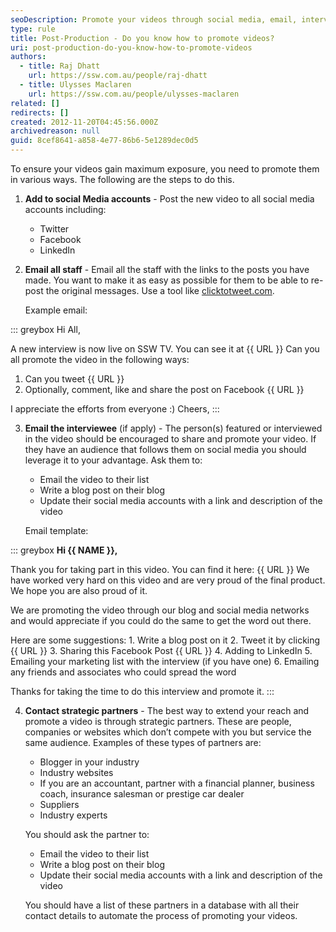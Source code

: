 ```yaml
---
seoDescription: Promote your videos through social media, email, interviewees, and strategic partners to maximize exposure and reach.
type: rule
title: Post-Production - Do you know how to promote videos?
uri: post-production-do-you-know-how-to-promote-videos
authors:
  - title: Raj Dhatt
    url: https://ssw.com.au/people/raj-dhatt
  - title: Ulysses Maclaren
    url: https://ssw.com.au/people/ulysses-maclaren
related: []
redirects: []
created: 2012-11-20T04:45:56.000Z
archivedreason: null
guid: 8cef8641-a858-4e77-86b6-5e1289dec0d5
---
```


To ensure your videos gain maximum exposure, you need to promote them in various ways. The following are the steps to do this.

<!--endintro-->

1. **Add to social Media accounts** - Post the new video to all social media accounts including:

   - Twitter
   - Facebook
   - LinkedIn

2. **Email all staff** - Email all the staff with the links to the posts you have made. You want to make it as easy as possible for them to be able to re-post the original messages. Use a tool like [clicktotweet.com](https://clicktotweet.com/).

   Example email:

::: greybox
Hi All,

A new interview is now live on SSW TV. You can see it at {{ URL }}
Can you all promote the video in the following ways:

1. Can you tweet {{ URL }}
2. Optionally, comment, like and share the post on Facebook {{ URL }}

I appreciate the efforts from everyone :)
Cheers,
:::

3. **Email the interviewee** (if apply) - The person(s) featured or interviewed in the video should be encouraged to share and promote your video. If they have an audience that follows them on social media you should leverage it to your advantage.
   Ask them to:

   - Email the video to their list
   - Write a blog post on their blog
   - Update their social media accounts with a link and description of the video

   Email template:

::: greybox
**Hi {{ NAME }},**

Thank you for taking part in this video. You can find it here: {{ URL }}
We have worked very hard on this video and are very proud of the final product. We hope you are also proud of it.

We are promoting the video through our blog and social media networks and would appreciate if you could do the same to get the word out there.

Here are some suggestions: 1. Write a blog post on it 2. Tweet it by clicking {{ URL }} 3. Sharing this Facebook Post {{ URL }} 4. Adding to LinkedIn 5. Emailing your marketing list with the interview (if you have one) 6. Emailing any friends and associates who could spread the word

Thanks for taking the time to do this interview and promote it.
:::

4. **Contact strategic partners** - The best way to extend your reach and promote a video is through strategic partners. These are people, companies or websites which don’t compete with you but service the same audience. Examples of these types of partners are:

   - Blogger in your industry
   - Industry websites
   - If you are an accountant, partner with a financial planner, business coach, insurance salesman or prestige car dealer
   - Suppliers
   - Industry experts

   You should ask the partner to:

   - Email the video to their list
   - Write a blog post on their blog
   - Update their social media accounts with a link and description of the video

   You should have a list of these partners in a database with all their contact details to automate the process of promoting your videos.
